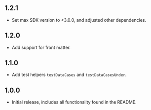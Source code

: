 ## 1.2.1

* Set max SDK version to <3.0.0, and adjusted other dependencies.

## 1.2.0

* Add support for front matter.

## 1.1.0

* Add test helpers `testDataCases` and `testDataCasesUnder`.

## 1.0.0

* Initial release, includes all functionality found in the README.
